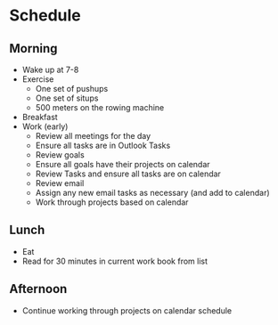 # Schedule

## Morning

- Wake up at 7-8
- Exercise
    - One set of pushups
    - One set of situps
    - 500 meters on the rowing machine
- Breakfast
- Work (early)
    - Review all meetings for the day
    - Ensure all tasks are in Outlook Tasks
    - Review goals
    - Ensure all goals have their projects on calendar
    - Review Tasks and ensure all tasks are on calendar
    - Review email 
    - Assign any new email tasks as necessary (and add to calendar) 
    - Work through projects based on calendar

## Lunch

- Eat
- Read for 30 minutes in current work book from list

## Afternoon

- Continue working through projects on calendar schedule 


